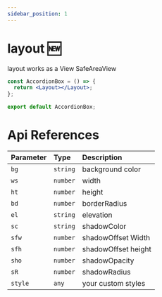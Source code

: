```yaml
---
sidebar_position: 1
---
```


# layout 🆕

layout works as a View SafeAreaView

```jsx or tsx or js
const AccordionBox = () => {
  return <Layout></Layout>;
};

export default AccordionBox;
```

# Api References

| Parameter | Type     | Description         |
| :-------- | :------- | :------------------ |
| `bg`      | `string` | background color    |
| `ws`      | `number` | width               |
| `ht`      | `number` | height              |
| `bd`      | `number` | borderRadius        |
| `el`      | `string` | elevation           |
| `sc`      | `string` | shadowColor         |
| `sfw`     | `number` | shadowOffset Width  |
| `sfh`     | `number` | shadowOffset height |
| `sho`     | `number` | shadowOpacity       |
| `sR`      | `number` | shadowRadius        |
| `style`   | `any`    | your custom styles  |
